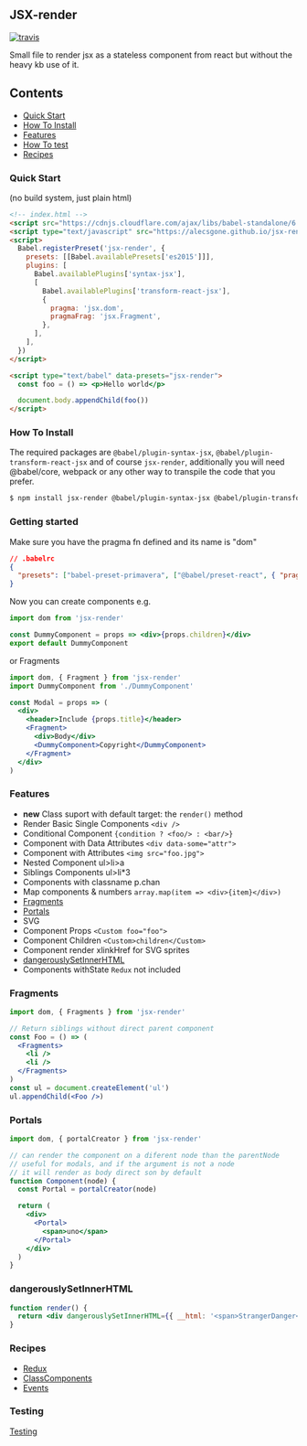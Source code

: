 ## JSX-render

[![travis](https://travis-ci.org/alecsgone/jsx-render.svg?branch=master)](https://travis-ci.org/alecsgone/jsx-render)

Small file to render jsx as a stateless component from react but without the heavy kb use of it.

## Contents

- [Quick Start](#quick-start)
- [How To Install](#how-to-install)
- [Features](#features)
- [How To test](recipes/testing.md)
- [Recipes](#recipes)

### Quick Start

(no build system, just plain html)

```html
<!-- index.html -->
<script src="https://cdnjs.cloudflare.com/ajax/libs/babel-standalone/6.21.1/babel.min.js"></script>
<script type="text/javascript" src="https://alecsgone.github.io/jsx-render/jsx.js"></script>
<script>
  Babel.registerPreset('jsx-render', {
    presets: [[Babel.availablePresets['es2015']]],
    plugins: [
      Babel.availablePlugins['syntax-jsx'],
      [
        Babel.availablePlugins['transform-react-jsx'],
        {
          pragma: 'jsx.dom',
          pragmaFrag: 'jsx.Fragment',
        },
      ],
    ],
  })
</script>

<script type="text/babel" data-presets="jsx-render">
  const foo = () => <p>Hello world</p>

  document.body.appendChild(foo())
</script>
```

### How To Install

The required packages are `@babel/plugin-syntax-jsx`, `@babel/plugin-transform-react-jsx` and of course `jsx-render`, additionally you will need @babel/core, webpack or any other way to transpile the code that you prefer.

```sh
$ npm install jsx-render @babel/plugin-syntax-jsx @babel/plugin-transform-react-jsx
```

### Getting started

Make sure you have the pragma fn defined and its name is "dom"

```json
// .babelrc
{
  "presets": ["babel-preset-primavera", ["@babel/preset-react", { "pragma": "dom" }]]
}
```

Now you can create components e.g.

```jsx
import dom from 'jsx-render'

const DummyComponent = props => <div>{props.children}</div>
export default DummyComponent
```

or Fragments

```jsx
import dom, { Fragment } from 'jsx-render'
import DummyComponent from './DummyComponent'

const Modal = props => (
  <div>
    <header>Include {props.title}</header>
    <Fragment>
      <div>Body</div>
      <DummyComponent>Copyright</DummyComponent>
    </Fragment>
  </div>
)
```

### Features

- **new** Class suport with default target: the `render()` method
- Render Basic Single Components `<div />`
- Conditional Component `{condition ? <foo/> : <bar/>}`
- Component with Data Attributes `<div data-some="attr">`
- Component with Attributes `<img src="foo.jpg">`
- Nested Component ul>li>a
- Siblings Components ul>li\*3
- Components with classname p.chan
- Map components & numbers `array.map(item => <div>{item}</div>)`
- [Fragments](#fragments)
- [Portals](#portals)
- SVG
- Component Props `<Custom foo="foo">`
- Component Children `<Custom>children</Custom>`
- Component render xlinkHref for SVG sprites
- [dangerouslySetInnerHTML](#dangerouslysetinnerhtml)
- Components withState `Redux` not included

### Fragments

```jsx
import dom, { Fragments } from 'jsx-render'

// Return siblings without direct parent component
const Foo = () => (
  <Fragments>
    <li />
    <li />
  </Fragments>
)
const ul = document.createElement('ul')
ul.appendChild(<Foo />)
```

### Portals

```jsx
import dom, { portalCreator } from 'jsx-render'

// can render the component on a diferent node than the parentNode
// useful for modals, and if the argument is not a node
// it will render as body direct son by default
function Component(node) {
  const Portal = portalCreator(node)

  return (
    <div>
      <Portal>
        <span>uno</span>
      </Portal>
    </div>
  )
}
```

### dangerouslySetInnerHTML

```jsx
function render() {
  return <div dangerouslySetInnerHTML={{ __html: '<span>StrangerDanger</span>' }} />
}
```

### Recipes

- [Redux](recipes/redux.md)
- [ClassComponents](recipes/classComponents.md)
- [Events](recipes/events.md)

### Testing

[Testing](recipes/testing.md)
